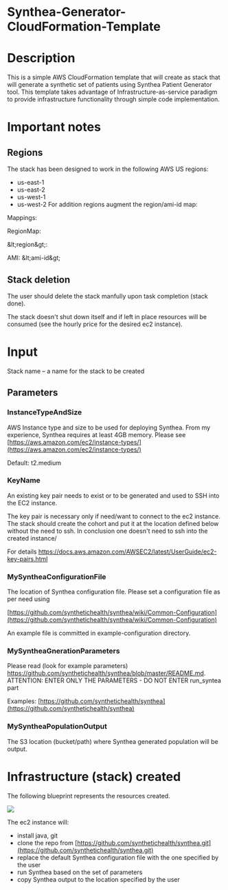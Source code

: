 # Synthea-Generator-CloudFormation-Template

# Description

This is a simple AWS CloudFormation template that will create as stack that will generate a synthetic set of patients using Synthea Patient Generator tool.
This template takes advantage of Infrastructure-as-service paradigm to provide infrastructure functionality through simple code implementation.

# Important notes
## Regions
The stack has been designed to work in the following AWS US regions:
- us-east-1
- us-east-2
- us-west-1
- us-west-2
For addition regions augment the region/ami-id map:

Mappings:

RegionMap:

\&lt;region\&gt;:

AMI: \&lt;ami-id\&gt;

## Stack deletion

The user should delete the stack manfully upon task completion (stack done).

The stack doesn&#39;t shut down itself and if left in place resources will be consumed (see the hourly price for the desired ec2 instance).

# Input

Stack name – a name for the stack to be created

## Parameters

### InstanceTypeAndSize

AWS Instance type and size to be used for deploying Synthea. From my experience, Synthea requires at least 4GB memory. Please see [https://aws.amazon.com/ec2/instance-types/](https://aws.amazon.com/ec2/instance-types/)

Default: t2.medium

### KeyName

An existing key pair needs to exist or to be generated and used to SSH into the EC2 instance.

The key pair is necessary only if need/want to connect to the ec2 instance. The stack should create the cohort and put it at the location defined below without the need to ssh. In conclusion one doesn&#39;t need to ssh into the created instance/

For details https://docs.aws.amazon.com/AWSEC2/latest/UserGuide/ec2-key-pairs.html

### MySyntheaConfigurationFile

The location of Synthea configuration file. Please set a configuration file as per need using

[https://github.com/synthetichealth/synthea/wiki/Common-Configuration](https://github.com/synthetichealth/synthea/wiki/Common-Configuration)

An example file is committed in example-configuration directory.

### MySyntheaGnerationParameters

Please read (look for example parameters) https://github.com/synthetichealth/synthea/blob/master/README.md. ATTENTION: ENTER ONLY THE PARAMETERS - DO NOT ENTER run\_syntea part

Examples: [https://github.com/synthetichealth/synthea](https://github.com/synthetichealth/synthea)

### MySyntheaPopulationOutput

The S3 location (bucket/path) where Synthea generated population will be output.

# Infrastructure (stack) created

The following blueprint represents the resources created.

![](RackMultipart20210422-4-1hi9i05_html_9aa28d7bc326120e.png)

The ec2 instance will:

- install java, git
- clone the repo from [https://github.com/synthetichealth/synthea.git](https://github.com/synthetichealth/synthea.git)
- replace the default Synthea configuration file with the one specified by the user
- run Synthea based on the set of parameters
- copy Synthea output to the location specified by the user
